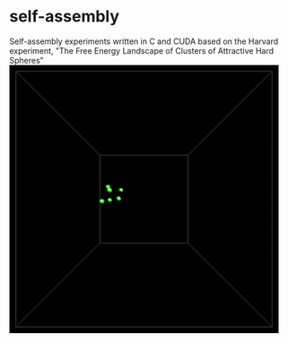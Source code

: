 # self-assembly
Self-assembly experiments written in C and CUDA based on the Harvard experiment, "The Free Energy Landscape of Clusters of Attractive Hard Spheres"
<img align="center" src="https://github.com/bobbywlindsey/self-assembly/blob/master/self-assembly.gif" alt="self-assembly gif">
